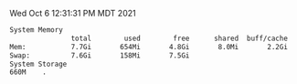 Wed Oct  6 12:31:31 PM MDT 2021
```bash
System Memory
               total        used        free      shared  buff/cache   available
Mem:           7.7Gi       654Mi       4.8Gi       8.0Mi       2.2Gi       6.7Gi
Swap:          7.6Gi       158Mi       7.5Gi
System Storage
660M	.
```
